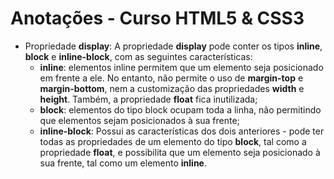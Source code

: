 # Anotações - Curso HTML5 & CSS3

 - Propriedade **display**: A propriedade **display** pode conter os tipos **inline**, **block** e **inline-block**, com as seguintes características:
    - **inline**: elementos inline permitem que um elemento seja posicionado em frente a ele. No entanto, não permite o uso de **margin-top** e **margin-bottom**, nem a customização das propriedades **width** e **height**. Também, a propriedade **float** fica inutilizada;
    - **block**: elementos do tipo block ocupam toda a linha, não permitindo que elementos sejam posicionados à sua frente;
    - **inline-block**: Possui as características dos dois anteriores - pode ter todas as propriedades de um elemento do tipo **block**, tal como a propriedade **float**, e possibilita que um elemento seja posicionado à sua frente, tal como um elemento **inline**.
